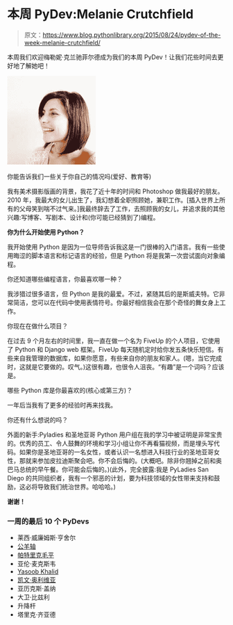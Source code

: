 # 本周 PyDev:Melanie Crutchfield

> 原文：<https://www.blog.pythonlibrary.org/2015/08/24/pydev-of-the-week-melanie-crutchfield/>

本周我们欢迎梅勒妮·克兰驰菲尔德成为我们的本周 PyDev！让我们花些时间去更好地了解她吧！

[![melanie](img/da60b91c906d9a1b72779c1009111ebc.png)](https://www.blog.pythonlibrary.org/wp-content/uploads/2015/07/melanie.jpg)

你能告诉我们一些关于你自己的情况吗(爱好、教育等)

我有美术摄影版画的背景，我花了近十年的时间和 Photoshop 做我最好的朋友。2010 年，我最大的女儿出生了，我幻想着全职照顾她，兼职工作。[插入世界上所有的父母笑到喘不过气来。]我最终辞去了工作，去照顾我的女儿，并追求我的其他兴趣:写博客、写剧本、设计和(你可能已经猜到了)编程。

**你为什么开始使用 Python？**

我开始使用 Python 是因为一位导师告诉我这是一门很棒的入门语言。我有一些使用晦涩的脚本语言和标记语言的经验，但是 Python 将是我第一次尝试面向对象编程。

你还知道哪些编程语言，你最喜欢哪一种？

我涉猎过很多语言，但 Python 是我的最爱。不过，紧随其后的是斯威夫特。它非常简洁，您可以在代码中使用表情符号。你最好相信我会在那个奇怪的舞女身上工作。

你现在在做什么项目？

在过去 9 个月左右的时间里，我一直在做一个名为 FiveUp 的个人项目，它使用了 Python 和 Django web 框架。FiveUp 每天随机定时给你发五条快乐短信。有些来自我管理的数据库，如果你愿意，有些来自你的朋友和家人。(嗯，当它完成时，这就是它要做的。叹气。)这很有趣，也很令人沮丧。“有趣”是一个词吗？应该是。

哪些 Python 库是你最喜欢的(核心或第三方)？

一年后当我有了更多的经验时再来找我。

你还有什么想说的吗？

外面的新手:Pyladies 和圣地亚哥 Python 用户组在我的学习中被证明是非常宝贵的。优秀的员工、令人鼓舞的环境和学习小组让你不再看猫视频，而是埋头写代码。如果你是圣地亚哥的一名女性，或者认识一名想进入科技行业的圣地亚哥女性，那就来参加皮拉迪斯聚会吧。你不会后悔的。(大概吧。除非你翘掉之前和奥巴马总统的早午餐。你可能会后悔的。)(此外，完全披露:我是 PyLadies San Diego 的共同组织者，我有一个邪恶的计划，要为科技领域的女性带来支持和鼓励，这必将导致我们统治世界。哈哈哈。)

**谢谢！**

### 一周的最后 10 个 PyDevs

*   莱西·威廉姆斯·亨舍尔
*   [公羊轴](https://www.blog.pythonlibrary.org/2015/08/10/pydev-of-the-week-ram-rachum/)
*   [帕特里克毛平](https://www.blog.pythonlibrary.org/2015/08/03/pydev-of-the-week-patrick-maupin/)
*   亚伦·麦克斯韦
*   [Yasoob Khalid](https://www.blog.pythonlibrary.org/2015/07/20/pydev-of-the-week-yasoob-khalid/)
*   [凯文·奥利维亚](https://www.blog.pythonlibrary.org/2015/07/13/pydev-of-the-week-kevin-ollivier/)
*   亚历克斯·盖纳
*   大卫·比兹利
*   升降杆
*   塔里克·齐亚德